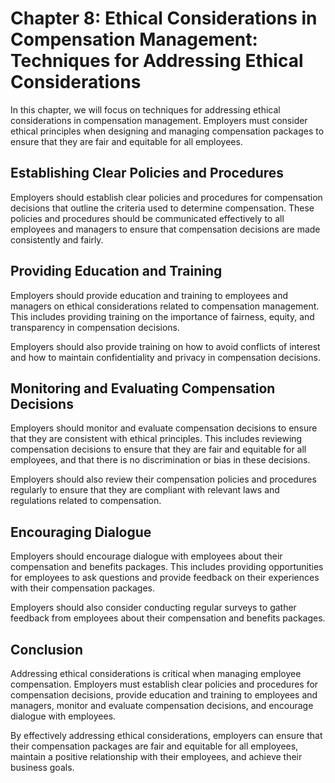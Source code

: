 Chapter 8: Ethical Considerations in Compensation Management: Techniques for Addressing Ethical Considerations
==============================================================================================================

In this chapter, we will focus on techniques for addressing ethical considerations in compensation management. Employers must consider ethical principles when designing and managing compensation packages to ensure that they are fair and equitable for all employees.

Establishing Clear Policies and Procedures
------------------------------------------

Employers should establish clear policies and procedures for compensation decisions that outline the criteria used to determine compensation. These policies and procedures should be communicated effectively to all employees and managers to ensure that compensation decisions are made consistently and fairly.

Providing Education and Training
--------------------------------

Employers should provide education and training to employees and managers on ethical considerations related to compensation management. This includes providing training on the importance of fairness, equity, and transparency in compensation decisions.

Employers should also provide training on how to avoid conflicts of interest and how to maintain confidentiality and privacy in compensation decisions.

Monitoring and Evaluating Compensation Decisions
------------------------------------------------

Employers should monitor and evaluate compensation decisions to ensure that they are consistent with ethical principles. This includes reviewing compensation decisions to ensure that they are fair and equitable for all employees, and that there is no discrimination or bias in these decisions.

Employers should also review their compensation policies and procedures regularly to ensure that they are compliant with relevant laws and regulations related to compensation.

Encouraging Dialogue
--------------------

Employers should encourage dialogue with employees about their compensation and benefits packages. This includes providing opportunities for employees to ask questions and provide feedback on their experiences with their compensation packages.

Employers should also consider conducting regular surveys to gather feedback from employees about their compensation and benefits packages.

Conclusion
----------

Addressing ethical considerations is critical when managing employee compensation. Employers must establish clear policies and procedures for compensation decisions, provide education and training to employees and managers, monitor and evaluate compensation decisions, and encourage dialogue with employees.

By effectively addressing ethical considerations, employers can ensure that their compensation packages are fair and equitable for all employees, maintain a positive relationship with their employees, and achieve their business goals.
